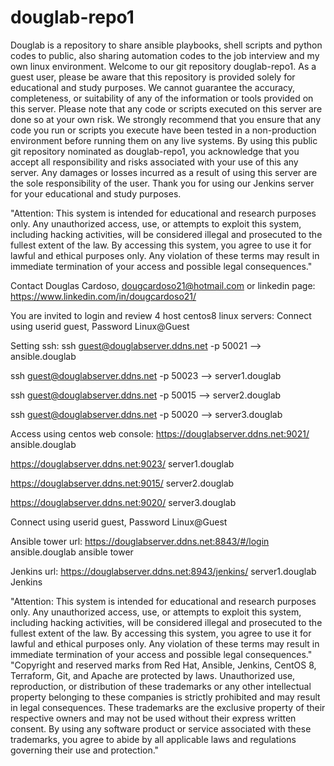 # douglab-repo1
Douglab is a repository to share ansible playbooks, shell scripts and python codes to public, also sharing automation codes to the job interview and my own linux environment.
Welcome to our git repository douglab-repo1. As a guest user, please be aware that this repository is provided solely for educational and study purposes. We cannot guarantee the accuracy, completeness, or suitability of any of the information or tools provided on this server.
Please note that any code or scripts executed on this server are done so at your own risk. We strongly recommend that you ensure that any code you run or scripts you execute have been tested in a non-production environment before running them on any live systems.
By using this public git repository nominated as douglab-repo1, you acknowledge that you accept all responsibility and risks associated with your use of this any server. Any damages or losses incurred as a result of using this server are the sole responsibility of the user.
Thank you for using our Jenkins server for your educational and study purposes.

"Attention: This system is intended for educational and research purposes only. Any unauthorized access, use, or attempts to exploit this system, including hacking activities, will be considered illegal and prosecuted to the fullest extent of the law. By accessing this system, you agree to use it for lawful and ethical purposes only. Any violation of these terms may result in immediate termination of your access and possible legal consequences."

Contact Douglas Cardoso, dougcardoso21@hotmail.com or linkedin page: https://www.linkedin.com/in/dougcardoso21/

You are invited to login and review 4 host centos8 linux servers:
Connect using userid guest, Password Linux@Guest

Setting ssh:
ssh guest@douglabserver.ddns.net -p 50021	--> ansible.douglab

ssh guest@douglabserver.ddns.net -p 50023	--> server1.douglab

ssh guest@douglabserver.ddns.net -p 50015	--> server2.douglab

ssh guest@douglabserver.ddns.net -p 50020	--> server3.douglab

Access using centos web console:
https://douglabserver.ddns.net:9021/	ansible.douglab	

https://douglabserver.ddns.net:9023/	server1.douglab

https://douglabserver.ddns.net:9015/	server2.douglab

https://douglabserver.ddns.net:9020/	server3.douglab	

Connect using userid guest, Password Linux@Guest

Ansible tower url: 
https://douglabserver.ddns.net:8843/#/login	ansible.douglab	ansible tower

Jenkins url:
https://douglabserver.ddns.net:8943/jenkins/	server1.douglab	Jenkins

"Attention: This system is intended for educational and research purposes only. Any unauthorized access, use, or attempts to exploit this system, including hacking activities, will be considered illegal and prosecuted to the fullest extent of the law. By accessing this system, you agree to use it for lawful and ethical purposes only. Any violation of these terms may result in immediate termination of your access and possible legal consequences."
"Copyright and reserved marks from Red Hat, Ansible, Jenkins, CentOS 8, Terraform, Git, and Apache are protected by laws. Unauthorized use, reproduction, or distribution of these trademarks or any other intellectual property belonging to these companies is strictly prohibited and may result in legal consequences. These trademarks are the exclusive property of their respective owners and may not be used without their express written consent. By using any software product or service associated with these trademarks, you agree to abide by all applicable laws and regulations governing their use and protection."
